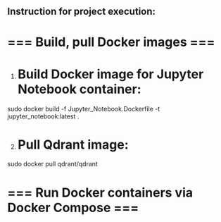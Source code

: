 ## Instruction for project execution:

# === Build, pull Docker images ===
1) # Build Docker image for Jupyter Notebook container:
sudo docker build -f Jupyter_Notebook.Dockerfile -t jupyter_notebook:latest .

2) # Pull Qdrant image:
sudo docker pull qdrant/qdrant

# === Run Docker containers via Docker Compose ===
